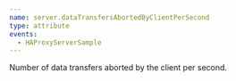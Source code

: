 ```yaml
---
name: server.dataTransfersAbortedByClientPerSecond
type: attribute
events:
  - HAProxyServerSample
---
```


Number of data transfers aborted by the client per second.